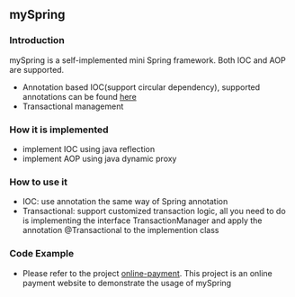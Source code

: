 ## mySpring

### Introduction

mySpring is a self-implemented mini Spring framework. Both IOC and AOP are supported.

* Annotation based IOC(support circular dependency), supported annotations can be found [here](https://github.com/123RuiHuang/mySpring/tree/master/mySpring/src/main/java/com/ray/mySpring/annotation)
* Transactional management

### How it is implemented
* implement IOC using java reflection
* implement AOP using java dynamic proxy

### How to use it
* IOC: use annotation the same way of Spring annotation 
* Transactional: support customized transaction logic, all you need to do is implementing the interface TransactionManager and apply the annotation @Transactional to the implemention class
### Code Example
* Please refer to the project [online-payment](https://github.com/123RuiHuang/mySpring/tree/master/online-payment). This project is an online payment website to demonstrate
  the usage of mySpring

